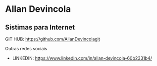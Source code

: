 # Allan Devincola
## Sistimas para Internet
GIT HUB: https://github.com/AllanDevincolagit

Outras redes sociais
- LINKEDIN: https://www.linkedin.com/in/allan-devincola-60b2331b4/
